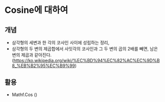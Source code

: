 Cosine에 대하여
=====
개념
----
- 삼각형의 세변과 한 각의 코사인 사이에 성립하는 정리, 
- 삼각형의 두 변의 제곱합에서 사잇각의 코사인과 그 두 변의 곱의 2배를 빼면, 남은 변의 제곱과 같아진다. (https://ko.wikipedia.org/wiki/%EC%BD%94%EC%82%AC%EC%9D%B8_%EB%B2%95%EC%B9%99)
 

활용
----
- Mathf.Cos ()
